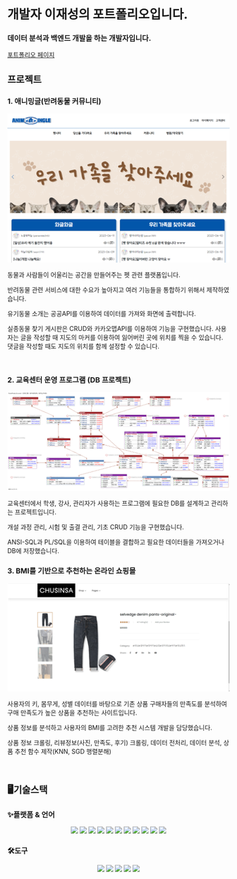 # 개발자 이재성의 포트폴리오입니다.

### 데이터 분석과 백엔드 개발을 하는 개발자입니다.

[포트폴리오 페이지](https://perd4291.github.io/)

## 프로젝트

### 1. 애니밍글(반려동물 커뮤니티)
![image](https://github.com/Perd4291/Perd4291.github.io/blob/4ba6738cc9a20b2407012caef851a10b799b7aac/images/animingle0.png)
<p>동물과 사람들이 어울리는 공간을 만들어주는 펫 관련 플랫폼입니다. </p>
<p>반려동물 관련 서비스에 대한 수요가 높아지고 여러 기능들을 통합하기 위해서 제작하였습니다. </p>
<p>유기동물 소개는 공공API를 이용하여 데이터를 가져와 화면에 출력합니다. </p>
<p>실종동물 찾기 게시판은 CRUD와 카카오맵API를 이용하여 기능을 구현했습니다. 사용자는 글을 작성할 때 지도의 마커를 이용하여 잃어버린 곳에 위치를 찍을 수 있습니다. 댓글을 작성할 때도 지도의 위치를 함께 설정할 수 있습니다.</p>
<br>

### 2. 교육센터 운영 프로그램 (DB 프로젝트)
![image](https://github.com/Perd4291/Perd4291.github.io/blob/4ba6738cc9a20b2407012caef851a10b799b7aac/images/erd0.png)
<p>교육센터에서 학생, 강사, 관리자가 사용하는 프로그램에 필요한 DB를 설계하고 관리하는 프로젝트입니다. </p>
<p>개설 과정 관리, 시험 및 출결 관리, 기초 CRUD 기능을 구현했습니다.</p>
<p>ANSI-SQL과 PL/SQL을 이용하여 테이블을 결합하고 필요한 데이터들을 가져오거나 DB에 저장했습니다.</p>

### 3. BMI를 기반으로 추천하는 온라인 쇼핑몰
![image](https://github.com/Perd4291/Perd4291.github.io/blob/4ba6738cc9a20b2407012caef851a10b799b7aac/images/chusinsa.png)
<p>사용자의 키, 몸무게, 성별 데이터를 바탕으로 기존 상품 구매자들의 만족도를 분석하여 구매 만족도가 높은 상품을 추천하는 사이트입니다. </p>
<p>상품 정보를 분석하고 사용자의 BMI를 고려한 추천 시스템 개발을 담당했습니다.</p>
<p>상품 정보 크롤링, 리뷰정보(사진, 만족도, 후기) 크롤링, 데이터 전처리, 데이터 분석, 상품 추천 함수 제작(KNN, SGD 행렬분해)</p>

<br>

## 🖥기술스택
### ✨플랫폼 & 언어
<div align="center">
  <img src="https://img.shields.io/badge/C-A8B9CC?style=flat&logo=C&logoColor=white" />
  <img src="https://img.shields.io/badge/Java-007396?style=flat&logo=Java&logoColor=white" />
  <img src="https://img.shields.io/badge/HTML5-E34F26?style=flat&logo=HTML5&logoColor=white" />
  <img src="https://img.shields.io/badge/CSS3-1572B6?style=flat&logo=CSS3&logoColor=white" />
  <img src="https://img.shields.io/badge/R-276DC3?style=flat&logo=R&logoColor=white" />
  <img src="https://img.shields.io/badge/python-3776AB?style=flat&logo=python&logoColor=white" />
  <img src="https://img.shields.io/badge/javascript-F7DF1E?style=flat&logo=javascript&logoColor=white" />
  <img src="https://img.shields.io/badge/ORACLE-F80000?style=flat-square&logo=oracle&logoColor=white"/>
  <img src="https://img.shields.io/badge/jQuery-0769AD?style=flat-square&logo=jQuery&logoColor=white"/>
  <img src="https://img.shields.io/badge/Spring-6DB33F?style=flat-square&logo=Spring&logoColor=white"/>
  <img src="https://img.shields.io/badge/Bootstrap-7952B3?style=flat-square&logo=bootstrap&logoColor=white"/>
</div>

### 
### 🛠도구
<div align="center">
  <img src="https://img.shields.io/badge/eclipseide-C2255?style=flat-square&logo=eclipseide&logoColor=white"/>
  <img src="https://img.shields.io/badge/visualstudiocode-007ACC?style=flat-square&logo=visualstudiocode&logoColor=white"/>
  <img src="https://img.shields.io/badge/apachetomcat-F8DC75?style=flat-square&logo=apachetomcat&logoColor=white"/>
  <img src="https://img.shields.io/badge/git-F05032?style=flat-square&logo=git&logoColor=white"/>	
  <img src="https://img.shields.io/badge/github-181717?style=flat-square&logo=github&logoColor=white"/>
</div>

